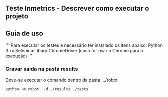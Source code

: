 ## Teste Inmetrics - Descrever como executar o projeto

## Guia de uso
'''
Para executar os testes é necessário ter instalado os itens abaixo: 
Python 3.xx
SeleniumLibary
ChromeDriver (caso for usar o Chrome para a execução)
'''
### Gravar saida na pasta results
Deve-se executar o comando dentro da pasta .../robot
```
python -m robot  -d ./results ./tests
````
